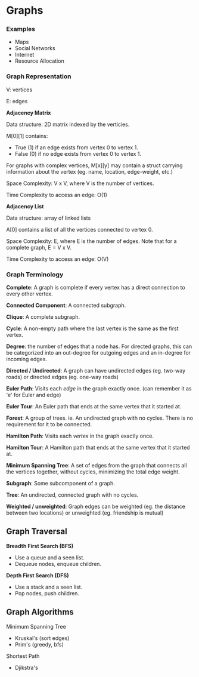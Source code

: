 # Graphs

### Examples
* Maps
* Social Networks
* Internet
* Resource Allocation

### Graph Representation
V: vertices

E: edges

**Adjacency Matrix**

Data structure: 2D matrix indexed by the verticies.

M[0][1] contains:
* True (1) if an edge exists from vertex 0 to vertex 1. 
* False (0) if no edge exists from vertex 0 to vertex 1.

For graphs with complex vertices, M[x][y] may contain a struct carrying information about the vertex (eg. name, location, edge-weight, etc.)

Space Complexity: V x V, where V is the number of vertices.

Time Complexity to access an edge: O(1)

**Adjacency List**

Data structure: array of linked lists

A[0] contains a list of all the vertices connected to vertex 0.

Space Complexity: E, where E is the number of edges. Note that for a complete graph, E = V x V.

Time Complexity to access an edge: O(V)

### Graph Terminology

**Complete**: A graph is complete if every vertex has a direct connection to every other vertex.

**Connected Component**: A connected subgraph.

**Clique**: A complete subgraph.

**Cycle**: A non-empty path where the last vertex is the same as the first vertex.

**Degree**: the number of edges that a node has. For directed graphs, this can be categorized into an out-degree for outgoing edges and an in-degree for incoming edges.

**Directed / Undirected**: A graph can have undirected edges (eg. two-way roads) or directed edges (eg. one-way roads)

**Euler Path**: Visits each *edge* in the graph exactly once. (can remember it as 'e' for Euler and edge)

**Euler Tour**: An Euler path that ends at the same vertex that it started at.

**Forest**: A group of trees. ie. An undirected graph with no cycles. There is no requirement for it to be connected.

**Hamilton Path**: Visits each *vertex* in the graph exactly once.

**Hamilton Tour**: A Hamilton path that ends at the same vertex that it started at.

**Minimum Spanning Tree**: A set of edges from the graph that connects all the vertices together, without cycles, minimizing the total edge weight.

**Subgraph**: Some subcomponent of a graph.

**Tree**: An undirected, connected graph with no cycles.

**Weighted / unweighted**: Graph edges can be weighted (eg. the distance between two locations) or unweighted (eg. friendship is mutual)

## Graph Traversal

**Breadth First Search (BFS)**
* Use a queue and a seen list.
* Dequeue nodes, enqueue children.

**Depth First Search (DFS)**
* Use a stack and a seen list.
* Pop nodes, push children.

## Graph Algorithms

Minimum Spanning Tree
- Kruskal's (sort edges)
- Prim's (greedy, bfs)

Shortest Path
- Djikstra's



